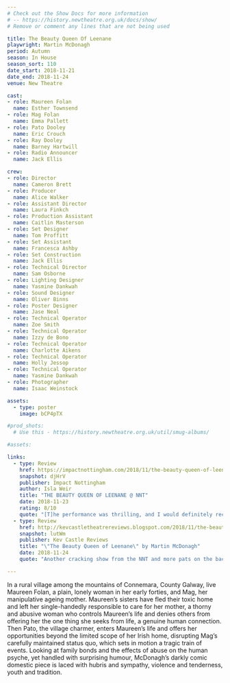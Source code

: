 ```yaml
---
# Check out the Show Docs for more information
# -- https://history.newtheatre.org.uk/docs/show/
# Remove or comment any lines that are not being used

title: The Beauty Queen Of Leenane
playwright: Martin McDonagh
period: Autumn
season: In House
season_sort: 110
date_start: 2018-11-21
date_end: 2018-11-24
venue: New Theatre

cast:
- role: Maureen Folan
  name: Esther Townsend
- role: Mag Folan
  name: Emma Pallett
- role: Pato Dooley
  name: Eric Crouch
- role: Ray Dooley
  name: Barney Hartwill
- role: Radio Announcer
  name: Jack Ellis

crew:
- role: Director
  name: Cameron Brett
- role: Producer
  name: Alice Walker
- role: Assistant Director
  name: Laura Finkch
- role: Production Assistant
  name: Caitlin Masterson
- role: Set Designer
  name: Tom Proffitt
- role: Set Assistant
  name: Francesca Ashby
- role: Set Construction
  name: Jack Ellis
- role: Technical Director
  name: Sam Osborne
- role: Lighting Designer
  name: Yasmine Dankwah
- role: Sound Designer
  name: Oliver Binns
- role: Poster Designer
  name: Jase Neal
- role: Technical Operator
  name: Zoe Smith
- role: Technical Operator
  name: Izzy de Bono
- role: Technical Operator
  name: Charlotte Aikens
- role: Technical Operator
  name: Holly Jessop
- role: Technical Operator
  name: Yasmine Dankwah
- role: Photographer
  name: Isaac Weinstock

assets:
  - type: poster
    image: bCP4pTX

#prod_shots:
  # Use this - https://history.newtheatre.org.uk/util/smug-albums/

#assets:

links:
  - type: Review
    href: https://impactnottingham.com/2018/11/the-beauty-queen-of-leenane-nnt/
    snapshot: djHrV
    publisher: Impact Nottingham
    author: Isla Weir
    title: "THE BEAUTY QUEEN OF LEENANE @ NNT"
    date: 2018-11-23
    rating: 8/10
    quote: "[T]he performance was thrilling, and I would definitely recommend it!"
  - type: Review
    href: http://kevcastletheatrereviews.blogspot.com/2018/11/the-beauty-queen-of-leenane-by-martin.html
    snapshot: lutWm
    publisher: Kev Castle Reviews
    title: "\"The Beauty Queen of Leenane\" by Martin McDonagh"
    date: 2018-11-24
    quote: "Another cracking show from the NNT and more pats on the backs of everyone involved in my continued education of new pieces of theatre."

---
```


In a rural village among the mountains of Connemara, County Galway, live Maureen Folan, a plain, lonely woman in her early forties, and Mag, her manipulative ageing mother. Maureen’s sisters have fled their toxic home and left her single-handedly responsible to care for her mother, a thorny and abusive woman who controls Maureen’s life and denies others from offering her the one thing she seeks from life, a genuine human connection. Then Pato, the village charmer, enters Maureen’s life and offers her opportunities beyond the limited scope of her Irish home, disrupting Mag’s carefully maintained status quo, which sets in motion a tragic train of events. Looking at family bonds and the effects of abuse on the human psyche, yet handled with surprising humour, McDonagh’s darkly comic domestic piece is laced with hubris and sympathy, violence and tenderness, youth and tradition.
